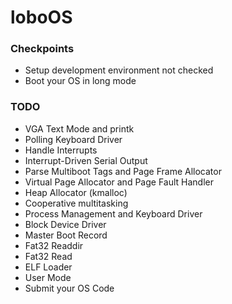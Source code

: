 # loboOS

### Checkpoints

- Setup development environment	not checked
- Boot your OS in long mode	


### TODO

- VGA Text Mode and printk	
- Polling Keyboard Driver	
- Handle Interrupts	
- Interrupt-Driven Serial Output	
- Parse Multiboot Tags and Page Frame Allocator	
- Virtual Page Allocator and Page Fault Handler	
- Heap Allocator (kmalloc)	
- Cooperative multitasking	
- Process Management and Keyboard Driver	
- Block Device Driver	
- Master Boot Record	
- Fat32 Readdir	
- Fat32 Read	
- ELF Loader	
- User Mode	
- Submit your OS Code

